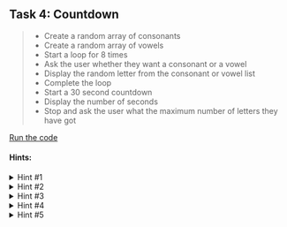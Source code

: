 ## Task 4: Countdown
> - Create a random array of consonants 
> - Create a random array of vowels 
> - Start a loop for 8 times 
> - Ask the user whether they want a consonant or a vowel 
> - Display the random letter from the consonant or vowel list
> - Complete the loop 
> - Start a 30 second countdown
> - Display the number of seconds
> - Stop and ask the user what the maximum number of letters they have got

[Run the code](https://Countdown.minion3665.repl.run)
#### Hints:
<details>
  <summary>Hint #1</summary>
  
  ```python
  import string
  import random
  import threading
  import time
  from miniutils import *
  ```
  
  Import the string module so that we can get the letters of the alphabet<br/>
  Import random so that we can choose random letters<br/>
  Import threading for a multithreaded timer<br/>
  Import time to count the seconds going past<br/>
  Import miniutils, a program to add utilities to python (currently in development)
</details>
<details>
  <summary>Hint #2</summary>
  
  ```python
  vowels = {"a", "e", "i", "o", "u"}
  consonants = set(string.ascii_lowercase) ^ vowels

  seconds = 30
  ```
  
  Initialize starting variables
  - Vowels are a, e, i, o and u
  - Consonants are everything in the alphabet that aren't vowels
  - Set the time limit
</details>
<details>
  <summary>Hint #3</summary>
  
  ```python
  def countdown():
    global seconds
    while seconds:
      time.sleep(1)
      seconds = seconds - 1

  t = threading.Thread(target=countdown)
  t.daemon = True
  t.start()
  ```
  
  Create a countdown timer on a second thread
</details>
<details>
  <summary>Hint #4</summary>
  
  ```python
  word = ""
  selected = 0
  while seconds:
    letter = ""
    selected += 1
    if miniInput(bool,
          f"Selecting letter {selected} with {seconds} seconds to go"
          f"\nDo you want a vowel or a consonant? Enter True for vowel or False for consonant",
          errorMessage = "Please enter either True or False"):
      letter = random.choice(list(vowels))
    else:
      letter = random.choice(list(consonants))
    word = word + letter
    print(f"The letter is {letter}")
  ```
  
  Start a loop to choose letters, stop when the time runs out
</details>
<details>
  <summary>Hint #5</summary>
  
  ```python
  print(f"You ran our of time after selecting {len(word)} letters. Your silly word is {word}")
  ```
  
  Display the word to the user
</details>
